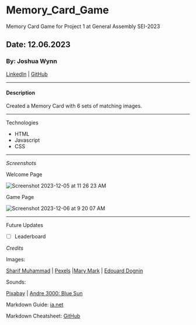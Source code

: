 # Memory_Card_Game
Memory Card Game for Project 1 at General Assembly SEI-2023

## Date: 12.06.2023

### By: Joshua Wynn

[LinkedIn](https://www.linkedin.com/in/wynnjoshua/) | [GitHub](https://github.com/joshuawynn?tab=repositories)
***
#### Description
Created a Memory Card with 6 sets of matching images. 
***

Technologies
- HTML
- Javascript
- CSS

***

_Screenshots_

Welcome Page

![Screenshot 2023-12-05 at 11 26 23 AM](https://github.com/joshuawynn/Memory_Card_Game/assets/8561747/5c1700af-512c-4a76-89e4-8e5eaafa7ba8)


Game Page

![Screenshot 2023-12-06 at 9 20 07 AM](https://github.com/joshuawynn/Memory_Card_Game/assets/8561747/5dd82c87-eb3b-4d64-bcd7-3517cd79de16)

 
 ***

 Future Updates

 - [ ] Leaderboard
 

_Credits_

Images: 

[Sharif Muhammad](https://www.sharifmuhammad.com/) | [Pexels](https://www.pexels.com/) |[Mary Mark](https://www.marysmark.com/by-land/Brooklyn-bridge) | [Edouard Dognin](https://unsplash.com/photos/brown-brick-block-wallpaper-H6PaJwYMfUU)

Sounds: 

[Pixabay](https://pixabay.com/sound-effects/search/crowd/) | [Andre 3000: Blue Sun](https://www.youtube.com/watch?v=H_tJNVc07Jc&list=PL4yCboer6_xQjnIj0i9U8SsMi8bBqil_J)

Markdown Guide: [ia.net](https://ia.net/)

Markdown Cheatsheet: [GitHub](https://github.com/)
